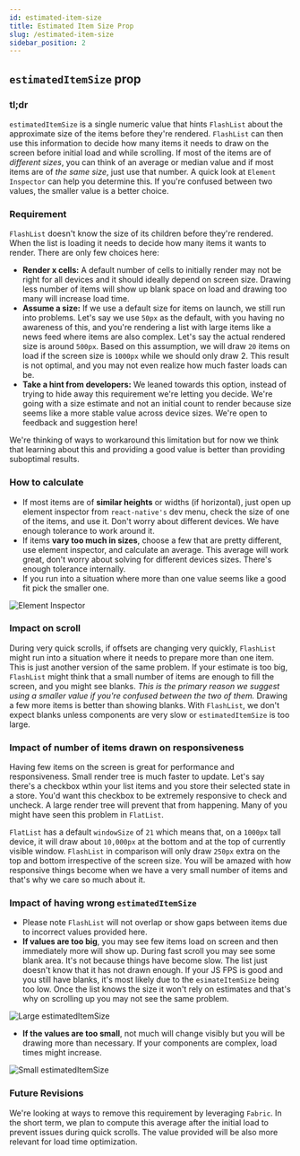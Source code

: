 ```yaml
---
id: estimated-item-size
title: Estimated Item Size Prop
slug: /estimated-item-size
sidebar_position: 2
---
```


## `estimatedItemSize` prop

### tl;dr

`estimatedItemSize` is a single numeric value that hints `FlashList` about the approximate size of the items before they're rendered. `FlashList` can then use this information to decide how many items it needs to draw on the screen before initial load and while scrolling. If most of the items are of *different sizes*, you can think of an average or median value and if most items are of *the same size*, just use that number. A quick look at `Element Inspector` can help you determine this.  If you're confused between two values, the smaller value is a better choice.

### Requirement

`FlashList` doesn't know the size of its children before they're rendered. When the list is loading it needs to decide how many items it wants to render. There are only few choices here:

- **Render x cells:** A default number of cells to initially render may not be right for all devices and it should ideally depend on screen size. Drawing less number of items will show up blank space on load and drawing too many will increase load time.
- **Assume a size:** If we use a default size for items on launch, we still run into problems. Let's say we use `50px` as the default, with you having no awareness of this, and you're rendering a list with large items like a news feed where items are also complex. Let's say the actual rendered size is around `500px`. Based on this assumption, we will draw `20` items on load if the screen size is `1000px` while we should only draw 2. This result is not optimal, and you may not even realize how much faster loads can be.
- **Take a hint from developers:** We leaned towards this option, instead of trying to hide away this requirement we're letting you decide. We're going with a size estimate and not an initial count to render because size seems like a more stable value across device sizes. We're open to feedback and suggestion here!

We're thinking of ways to workaround this limitation but for now we think that learning about this and providing a good value is better than providing suboptimal results.

### How to calculate

- If most items are of **similar heights** or widths (if horizontal), just open up element inspector from `react-native's` dev menu, check the size of one of the items, and use it. Don't worry about different devices. We have enough tolerance to work around it.
- If items **vary too much in sizes**, choose a few that are pretty different, use element inspector, and calculate an average. This average will work great, don't worry about solving for different devices sizes. There's enough tolerance internally.
- If you run into a situation where more than one value seems like a good fit pick the smaller one.

![Element Inspector](https://user-images.githubusercontent.com/7811728/159806998-ce6b0c27-576c-4fe1-8170-cfa23788cfae.png)


### Impact on scroll

During very quick scrolls, if offsets are changing very quickly, `FlashList` might run into a situation where it needs to prepare more than one item. This is just another version of the same problem. If your estimate is too big, `FlashList` might think that a small number of items are enough to fill the screen, and you might see blanks. _This is the primary reason we suggest using a smaller value if you're confused between the two of them._ Drawing a few more items is better than showing blanks. With `FlashList`, we don't expect blanks unless components are very slow or `estimatedItemSize` is too large.

### Impact of number of items drawn on responsiveness

Having few items on the screen is great for performance and responsiveness. Small render tree is much faster to update. Let's say there's a checkbox wthin your list items and you store their selected state in a store. You'd want this checkbox to be extremely responsive to check and uncheck. A large render tree will prevent that from happening. Many of you might have seen this problem in `FlatList`.

`FlatList` has a default `windowSize` of `21` which means that, on a `1000px` tall device, it will draw about `10,000px` at the bottom and at the top of currently visible window. `FlashList` in comparison will only draw `250px` extra on the top and bottom irrespective of the screen size. You will be amazed with how responsive things become when we have a very small number of items and that's why we care so much about it.

### Impact of having wrong `estimatedItemSize`

- Please note `FlashList` will not overlap or show gaps between items due to incorrect values provided here.
- **If values are too big**, you may see few items load on screen and then immediately more will show up. During fast scroll you may see some blank area. It's not because things have become slow. The list just doesn't know that it has not drawn enough. If your JS FPS is good and you still have blanks, it's most likely due to the `esimateItemSize` being too low. Once the list knows the size it won't rely on estimates and that's why on scrolling up you may not see the same problem.

![Large estimatedItemSize](https://user-images.githubusercontent.com/7811728/159801541-5540820d-4d90-491d-9645-dd43b684c437.png)

- **If the values are too small**, not much will change visibly but you will be drawing more than necessary. If your components are complex, load times might increase.

![Small estimatedItemSize](https://user-images.githubusercontent.com/7811728/159801594-51a26edc-8f5b-4fb5-a268-c138b525bd3c.png)

### Future Revisions

We're looking at ways to remove this requirement by leveraging `Fabric`. In the short term, we plan to compute this average after the initial load to prevent issues during quick scrolls. The value provided will be also more relevant for load time optimization.
